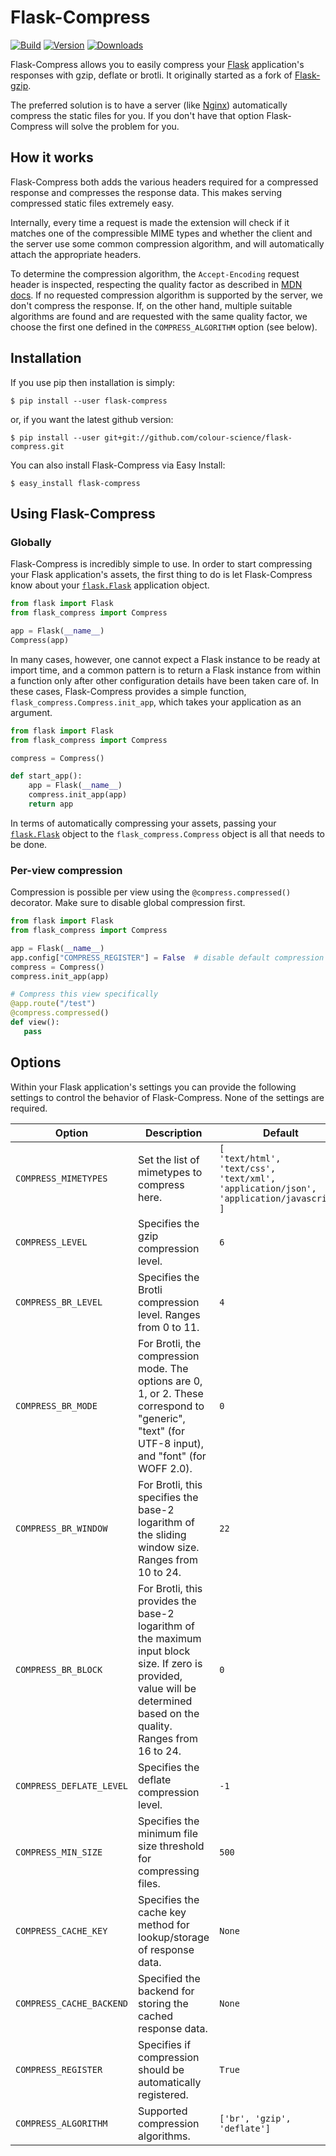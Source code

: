 # Flask-Compress

[![Build](https://github.com/colour-science/flask-compress/actions/workflows/ci.yaml/badge.svg)](https://github.com/colour-science/flask-compress/actions/workflows/ci.yaml)
[![Version](https://img.shields.io/pypi/v/flask-compress.svg)](https://pypi.python.org/pypi/Flask-Compress)
[![Downloads](https://static.pepy.tech/badge/currencyconverter)](https://pypi.python.org/pypi/Flask-Compress)

Flask-Compress allows you to easily compress your [Flask](http://flask.pocoo.org/) application's responses with gzip, deflate or brotli. It originally started as a fork of [Flask-gzip](https://github.com/closeio/Flask-gzip).

The preferred solution is to have a server (like [Nginx](http://wiki.nginx.org/Main)) automatically compress the static files for you. If you don't have that option Flask-Compress will solve the problem for you.


## How it works

Flask-Compress both adds the various headers required for a compressed response and compresses the response data. 
This makes serving compressed static files extremely easy.

Internally, every time a request is made the extension will check if it matches one of the compressible MIME types
and whether the client and the server use some common compression algorithm, and will automatically attach the 
appropriate headers.

To determine the compression algorithm, the `Accept-Encoding` request header is inspected, respecting the
quality factor as described in [MDN docs](https://developer.mozilla.org/en-US/docs/Web/HTTP/Headers/Accept-Encoding). 
If no requested compression algorithm is supported by the server, we don't compress the response. If, on the other
hand, multiple suitable algorithms are found and are requested with the same quality factor, we choose the first one
defined in the `COMPRESS_ALGORITHM` option (see below). 


## Installation

If you use pip then installation is simply:

```shell
$ pip install --user flask-compress
```

or, if you want the latest github version:

```shell
$ pip install --user git+git://github.com/colour-science/flask-compress.git
```

You can also install Flask-Compress via Easy Install:

```shell
$ easy_install flask-compress
```


## Using Flask-Compress

### Globally

Flask-Compress is incredibly simple to use. In order to start compressing your Flask application's assets, the first thing to do is let Flask-Compress know about your [`flask.Flask`](http://flask.pocoo.org/docs/latest/api/#flask.Flask) application object.

```python
from flask import Flask
from flask_compress import Compress

app = Flask(__name__)
Compress(app)
```

In many cases, however, one cannot expect a Flask instance to be ready at import time, and a common pattern is to return a Flask instance from within a function only after other configuration details have been taken care of. In these cases, Flask-Compress provides a simple function, `flask_compress.Compress.init_app`, which takes your application as an argument.

```python
from flask import Flask
from flask_compress import Compress

compress = Compress()

def start_app():
    app = Flask(__name__)
    compress.init_app(app)
    return app
```

In terms of automatically compressing your assets, passing your [`flask.Flask`](http://flask.pocoo.org/docs/latest/api/#flask.Flask) object to the `flask_compress.Compress` object is all that needs to be done.

### Per-view compression

Compression is possible per view using the `@compress.compressed()` decorator. Make sure to disable global compression first.

```python
from flask import Flask
from flask_compress import Compress

app = Flask(__name__)
app.config["COMPRESS_REGISTER"] = False  # disable default compression of all eligible requests
compress = Compress()
compress.init_app(app)

# Compress this view specifically
@app.route("/test")
@compress.compressed()
def view():
   pass
```

## Options

Within your Flask application's settings you can provide the following settings to control the behavior of Flask-Compress. None of the settings are required.

| Option | Description | Default |
| ------ | ----------- | ------- |
| `COMPRESS_MIMETYPES` | Set the list of mimetypes to compress here. | `[`<br>`'text/html',`<br>`'text/css',`<br>`'text/xml',`<br>`'application/json',`<br>`'application/javascript'`<br>`]` |
| `COMPRESS_LEVEL` | Specifies the gzip compression level. | `6` |
| `COMPRESS_BR_LEVEL` | Specifies the Brotli compression level. Ranges from 0 to 11. | `4` |
| `COMPRESS_BR_MODE` | For Brotli, the compression mode. The options are 0, 1, or 2. These correspond to "generic", "text" (for UTF-8 input), and "font" (for WOFF 2.0). | `0` |
| `COMPRESS_BR_WINDOW` | For Brotli, this specifies the base-2 logarithm of the sliding window size. Ranges from 10 to 24. | `22` |
| `COMPRESS_BR_BLOCK` | For Brotli, this provides the base-2 logarithm of the maximum input block size. If zero is provided, value will be determined based on the quality. Ranges from 16 to 24. | `0` |
| `COMPRESS_DEFLATE_LEVEL` | Specifies the deflate compression level. | `-1` |
| `COMPRESS_MIN_SIZE` | Specifies the minimum file size threshold for compressing files. | `500` |
| `COMPRESS_CACHE_KEY` | Specifies the cache key method for lookup/storage of response data. | `None` |
| `COMPRESS_CACHE_BACKEND` | Specified the backend for storing the cached response data. | `None` |
| `COMPRESS_REGISTER` | Specifies if compression should be automatically registered. | `True` |
| `COMPRESS_ALGORITHM` | Supported compression algorithms. | `['br', 'gzip', 'deflate']` |
